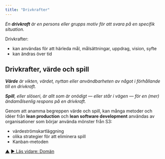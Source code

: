 ```yaml
---
title: "Drivkrafter"
---
```



_En **drivkraft** är en persons eller grupps motiv för att svara på en specifik situation._

Drivkrafter:

- kan användas för att härleda mål, målsättningar, uppdrag, vision, syfte
- kan ändras över tid

## Drivkrafter, värde och spill

_**Värde** är vikten, värdet, nyttan eller användbarheten av något i förhållande till en drivkraft._

_**Spill**, eller slöseri, är allt som är onödigt — eller står i vägen — för en (mer) ändamålsenlig respons på en drivkraft._

Genom att anamma begreppen värde och spill, kan många metoder och idéer från **lean production** och **lean software development** användas av organisationer som börjar använda mönster från S3:

- värdeströmskartläggning
- olika strategier för att eliminera spill
- Kanban-metoden

<div class="bottom-nav">
<a href="making-sense-of-organizations.html" title="Upp: Nyckelbegrepp för att förstå organisationer">▲</a> <a href="domain.html" title="Läs vidare: Domän">▶ Läs vidare: Domän</a>
</div>


<script type="text/javascript">
Mousetrap.bind('g n', function() {
    window.location.href = 'domain.html';
    return false;
});
</script>

